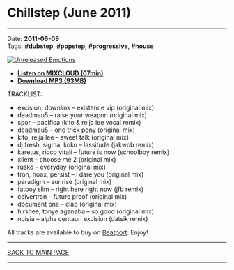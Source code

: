 # Chillstep (June 2011)

----

Date: **2011-06-09**  
Tags:  **#dubstep**, **#popstep**, **#progressive**, **#house**  

[![Unreleased Emotions](https://thumbnailer.mixcloud.com/unsafe/300x300/extaudio/a/c/9/5/aac8-2964-4e5b-a1e0-523a453b46f5)](https://www.mixcloud.com/upload/quantumenergy/chillstep-june-2011/complete/)

* [**Listen on MIXCLOUD (67min)**](https://www.mixcloud.com/upload/quantumenergy/chillstep-june-2011/)
* [**Download MP3 (93MB)**](https://1drv.ms/u/s!AmzuuXrjf51v2LNAM1Pss5v47Czt0Q?e=ANCi8o)

TRACKLIST:  

* excision, downlink – existence vip (original mix)
* deadmau5 – raise your weapon (original mix)
* spor – pacifica (kito & reija lee vocal remix)
* deadmau5 – one trick pony (original mix)
* kito, reija lee – sweet talk (original mix)
* dj fresh, sigma, koko – lassitude (jakwob remix)
* karetus, ricco vitali – future is now (schoolboy remix)
* xilent – choose me 2 (original mix)
* rusko – everyday (original mix)
* tron, hoax, persist – i dare you (original mix)
* paradigm – sunrise (original mix)
* fatboy slim – right here right now (jfb remix)
* calvertron – future proof (original mix)
* document one – clap (original mix)
* hirshee, tonye aganaba – so good (original mix)
* noisia – alpha centauri excision (datsik remix)

All tracks are available to buy on <a href="http://beatport.com" target="_blank">Beatport</a>.
Enjoy!

----

[BACK TO MAIN PAGE](./README.md)

----

